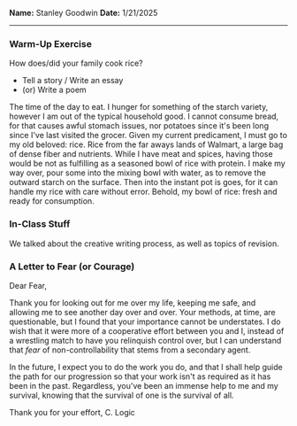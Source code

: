**Name:** Stanley Goodwin
**Date:** 1/21/2025

---
### Warm-Up Exercise
How does/did your family cook rice?
 - Tell a story / Write an essay
 - (or) Write a poem

The time of the day to eat. I hunger for something of the starch variety, however I am out of the typical household good. I cannot consume bread, for that causes awful stomach issues, nor potatoes since it's been long since I've last visited the grocer. Given my current predicament, I must go to my old beloved: rice. Rice from the far aways lands of Walmart, a large bag of dense fiber and nutrients. While I have meat and spices, having those would be not as fulfilling as a seasoned bowl of rice with protein. I make my way over, pour some into the mixing bowl with water, as to remove the outward starch on the surface. Then into the instant pot is goes, for it can handle my rice with care without error. Behold, my bowl of rice: fresh and ready for consumption.

### In-Class Stuff
We talked about the creative writing process, as well as topics of revision.

### A Letter to Fear (or Courage)
Dear Fear,

Thank you for looking out for me over my life, keeping me safe, and allowing me to see another day over and over. Your methods, at time, are questionable, but I found that your importance cannot be understates. I do wish that it were more of a cooperative effort between you and I, instead of a wrestling match to have you relinquish control over, but I can understand that *fear* of non-controllability that stems from a secondary agent.

In the future, I expect you to do the work you do, and that I shall help guide the path for our progression so that your work isn't as required as it has been in the past. Regardless, you've been an immense help to me and my survival, knowing that the survival of one is the survival of all.

Thank you for your effort,
C. Logic
